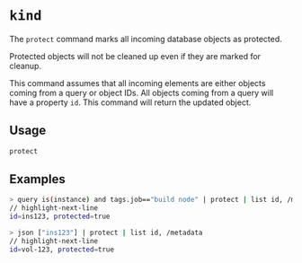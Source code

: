 # `kind`

The `protect` command marks all incoming database objects as protected.

Protected objects will not be cleaned up even if they are marked for cleanup.

This command assumes that all incoming elements are either objects coming from a query or object IDs. All objects coming from a query will have a property `id`. This command will return the updated object.

## Usage

```bash
protect
```

## Examples

```bash title="Query for and protect instances that are tagged with 'build node'"
> query is(instance) and tags.job=="build node" | protect | list id, /metadata
// highlight-next-line
id=ins123, protected=true
```

```bash title="Protect a list of specific resources"
> json ["ins123"] | protect | list id, /metadata
// highlight-next-line
id=vol-123, protected=true
```
